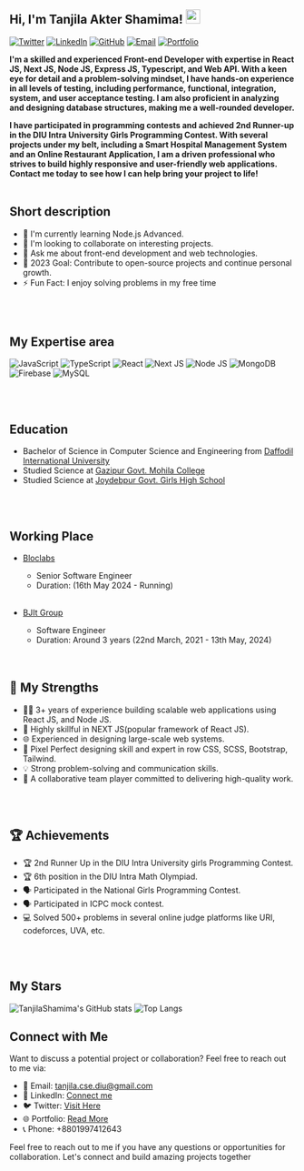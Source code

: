 ## Hi, I'm Tanjila Akter Shamima! <img src="https://media.giphy.com/media/hvRJCLFzcasrR4ia7z/giphy.gif" width="25px">

[![Twitter](https://img.shields.io/twitter/url?label=twitter&style=social&url=https%3A%2F%2Ftwitter.com%2Fshamima_tanjila)](https://twitter.com/shamima_tanjila)
[![LinkedIn](https://img.shields.io/badge/LinkedIn-blue?logo=linkedin)](https://www.linkedin.com/in/tanjila-shamima/)
[![GitHub](https://img.shields.io/badge/GitHub-lightgrey?logo=github)](https://github.com/TanjilaShamima)
[![Email](https://img.shields.io/badge/Email-gray?logo=gmail&style=flat-square)](mailto:tanjila.cse.diu@gmail.com)
[![Portfolio](https://img.shields.io/badge/Portfolio-TanjilaShamima-blue)](https://tanjila-shamima.web.app/)

<strong style="text-align: justify;">
I'm a skilled and experienced Front-end Developer with expertise in React JS, Next JS, Node JS, Express JS, Typescript, and Web API. With a keen eye for detail and a problem-solving mindset, I have hands-on experience in all levels of testing, including performance, functional, integration, system, and user acceptance testing. I am also proficient in analyzing and designing database structures, making me a well-rounded developer.

I have participated in programming contests and achieved 2nd Runner-up in the DIU Intra University Girls Programming Contest. With several projects under my belt, including a Smart Hospital Management System and an Online Restaurant Application, I am a driven professional who strives to build highly responsive and user-friendly web applications. Contact me today to see how I can help bring your project to life!
</strong> 
<br />
<br />

## Short description
- 🌱 I'm currently learning Node.js Advanced.
- 👯 I'm looking to collaborate on interesting projects.
- 💬 Ask me about front-end development and web technologies.
- 🥅 2023 Goal: Contribute to open-source projects and continue personal growth.
- ⚡ Fun Fact: I enjoy solving problems in my free time
<br />
<br />

## My Expertise area
![JavaScript](https://img.shields.io/badge/JavaScript-Expert-yellow)
![TypeScript](https://img.shields.io/badge/TypeScript-Expert-blue)
![React](https://img.shields.io/badge/React-Advanced-blueviolet)
![Next JS](https://img.shields.io/badge/NEXT.js-Expert-blue)
![Node JS](https://img.shields.io/badge/Node.js-Intermediate-green)
![MongoDB](https://img.shields.io/badge/MongoDB-Intermediate-success)
![Firebase](https://img.shields.io/badge/Firebase-Intermediate-yellow)
![MySQL](https://img.shields.io/badge/MySQL-Basic-orange)

<br />
<br />

## Education
- Bachelor of Science in Computer Science and Engineering from [Daffodil International University](https://daffodilvarsity.edu.bd/)
- Studied Science at [Gazipur Govt. Mohila College ](https://daffodilvarsity.edu.bd/)
- Studied Science at [Joydebpur Govt. Girls High School ](https://daffodilvarsity.edu.bd/)
<br />
<br />

## Working Place

- [Bloclabs](https://www.bjitgroup.com)
  - Senior Software Engineer
  - Duration: (16th May 2024 - Running)
  <br />

- [BJIt Group](https://www.bjitgroup.com)
  - Software Engineer
  - Duration: Around 3 years (22nd March, 2021 - 13th May, 2024)
  <br />
  <br />
## 🚀 My Strengths
- 👨‍💻 3+ years of experience building scalable web applications using React JS, and Node JS.
- 🔧 Highly skillful in NEXT JS(popular framework of React JS).
- 🌐 Experienced in designing large-scale web systems.
- 🤖 Pixel Perfect designing skill and expert in row CSS, SCSS, Bootstrap, Tailwind. 
- 💡 Strong problem-solving and communication skills.
- 🤝 A collaborative team player committed to delivering high-quality work.
<br />
<br />

## 🏆 Achievements
- 🏆 2nd Runner Up in the DIU Intra University girls Programming Contest.
- 🏆 6th position in the DIU Intra Math Olympiad.
- 🗣️ Participated in the National Girls Programming Contest.
- 🗣️ Participated in ICPC mock contest.
- 💻 Solved 500+ problems in several online judge platforms like URI, codeforces, UVA, etc.
<br />
<br />

## My Stars
![TanjilaShamima's GitHub stats](https://github-readme-stats.vercel.app/api?username=TanjilaShamima&show_icons=true&theme=dark)
![Top Langs](https://github-readme-stats.vercel.app/api/top-langs/?username=TanjilaShamima&layout=compact&theme=dark)

## Connect with Me
Want to discuss a potential project or collaboration? Feel free to reach out to me via:
- 📧 Email: tanjila.cse.diu@gmail.com
- 💬 LinkedIn: [Connect me](https://www.linkedin.com/in/tanjila-shamima/)
- 🐦 Twitter: [Visit Here](https://twitter.com/shamima_tanjila)
- 🌐 Portfolio: [Read More](https://tanjila-shamima.web.app/)
- 📞 Phone: +8801997412643

Feel free to reach out to me if you have any questions or opportunities for collaboration. Let's connect and build amazing projects together
